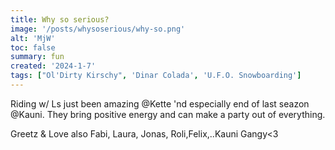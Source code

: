 ```yaml
---
title: Why so serious?
image: '/posts/whysoserious/why-so.png'
alt: 'MjW'
toc: false
summary: fun
created: '2024-1-7'
tags: ["Ol'Dirty Kirschy", 'Dinar Colada', 'U.F.O. Snowboarding']
---
```


<p>Riding w/ Ls just been amazing @Kette 'nd especially end of last seazon @Kauni. They bring positive energy and can make a party out of everything. </p>

<p>Greetz & Love also Fabi, Laura, Jonas, Roli,Felix,..Kauni Gangy<3 </p>

<script>
  import { YouTube } from 'sveltekit-embed'
</script>

<YouTube youTubeId="Bo2iqIqYkTs" />
